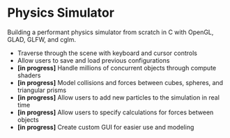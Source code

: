 # Physics Simulator
Building a performant physics simulator from scratch in C with OpenGL, GLAD, GLFW, and cglm.
- Traverse through the scene with keyboard and cursor controls
- Allow users to save and load previous configurations
- **[in progress]** Handle millions of concurrent objects through compute shaders
- **[in progress]** Model collisions and forces between cubes, spheres, and triangular prisms
- **[in progress]** Allow users to add new particles to the simulation in real time
- **[in progress]** Allow users to specify calculations for forces between objects
- **[in progress]** Create custom GUI for easier use and modeling
